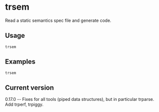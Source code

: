 # trsem

Read a static semantics spec file and generate code.

## Usage

    trsem

## Examples

    trsem

## Current version

0.17.0 -- Fixes for all tools (piped data structures), but in particular trparse. Add trperf, trpiggy.
